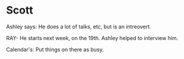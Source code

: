 # Scott

Ashley says: He does a lot of talks, etc, but is an intreovert.

RAY- He starts next week, on the 19th. Ashley helped to interview him.

Calendar's: Put things on there as busy.